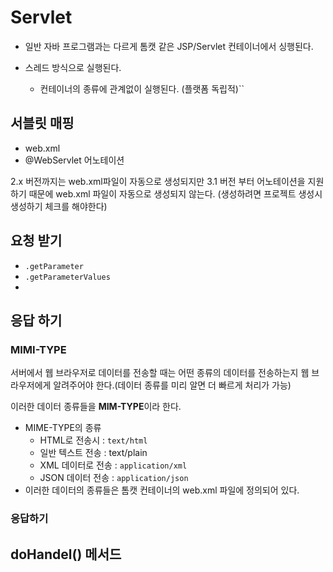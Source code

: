 # Servlet

- 일반 자바 프로그램과는 다르게 톰캣 같은 JSP/Servlet 컨테이너에서 싱행된다.

- 스레드 방식으로 실행된다.
  - 컨테이너의 종류에 관계없이 실행된다. (플랫폼 독립적)``

## 서블릿 매핑

- web.xml
- @WebServlet 어노테이션

2.x 버전까지는 web.xml파일이 자동으로 생성되지만 3.1 버전 부터 어노테이션을 지원하기 때문에 web.xml 파일이 자동으로 생성되지 않는다. (생성하려면 프로젝트 생성시 생성하기 체크를 해야한다)

## 요청 받기

- `.getParameter`
- `.getParameterValues`
- 

## 응답 하기

### MIMI-TYPE

서버에서 웹 브라우저로 데이터를 전송할 때는 어떤 종류의 데이터를 전송하는지 웹 브라우저에게 알려주어야 한다.(데이터 종류를 미리 알면 더 빠르게 처리가 가능)

이러한 데이터 종류들을 **MIM-TYPE**이라 한다.

- MIME-TYPE의 종류
  - HTML로 전송시 : `text/html`
  - 일반 텍스트 전송 : text/plain
  - XML 데이터로 전송 : `application/xml`
  - JSON 데이터 전송 : `application/json`
- 이러한 데이터의 종류들은 톰캣 컨테이너의 web.xml 파일에 정의되어 있다.

### 응답하기

## doHandel() 메서드

